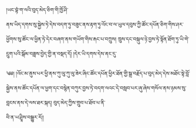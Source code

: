 ﻿  
།ཡང་བྷཾ་ག་ལའི་བུད་མེད་ཅིག་གི་ཁྱོ་ཤི་  
ནས་ཡིད་དགས་སུ་སྐྱེས་ཏེ་དེས་བདག་ཏུ་བཟུང་ནས་རྟག་ཏུ་འོང་བ་ལ་ཡུལ་དབུས་ཀྱི་ཚོང་དཔོན་ཅིག་གིས་ཤར་ཕྱོགས་སུ་ཚོང་ལ་ཕྱིན་ཏེ་དེར་བཞག་ནས་གཡོག་གིས་རྐང་པ་བཀྲུས། ཁྲུས་དང་བསྐུལ་ཉེ་བྱས་ཏེ་སྟོན་ཐོག་ཏུ་ཡི་གེ་དྲུག་པའི་སྒོམ་བཟླས་བྱེད་གྱི་ན་བསྡད་དོ། །དེར་ཡི་དགས་དེས་ནང་དུ་  
  
༄༅། །འོང་མ་ནུས་པར་ཕྱི་ནས་ཀུ་ལུ་ཀུ་ལུ་ཟེར་ཞིང་ཚོང་དཔོན་ཕྱིར་ཐོན་གྱི་སྒྲ་བརྗོད་པ་བུད་མེད་དེས་མཐོང་སྟེ་བློ་སྐྱེས་ནས་ཚོང་དཔོན་ལ་ཕྱག་དང་བསྙེན་བཀུར་བྱས་ཏེ་བདག་ལའང་དེ་བསླབ་པར་ཞུ་ཞེས་གསོལ་ནས་ཉམས་སུ་བླངས་ནས་དེ་ལས་ཐར་སྐད། བུད་མེད་ཀྱིས་གྲུབ་པ་ཐོབ་པ་ནི་  
བི་ན་ཡ་ཤྲཱིས་བསྒྱུར་རོ།།  
  
  
